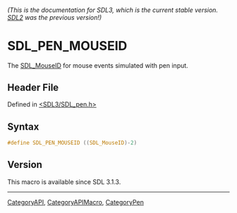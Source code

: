 ###### (This is the documentation for SDL3, which is the current stable version. [SDL2](https://wiki.libsdl.org/SDL2/) was the previous version!)
# SDL_PEN_MOUSEID

The [SDL_MouseID](SDL_MouseID) for mouse events simulated with pen input.

## Header File

Defined in [<SDL3/SDL_pen.h>](https://github.com/libsdl-org/SDL/blob/main/include/SDL3/SDL_pen.h)

## Syntax

```c
#define SDL_PEN_MOUSEID ((SDL_MouseID)-2)
```

## Version

This macro is available since SDL 3.1.3.

----
[CategoryAPI](CategoryAPI), [CategoryAPIMacro](CategoryAPIMacro), [CategoryPen](CategoryPen)


